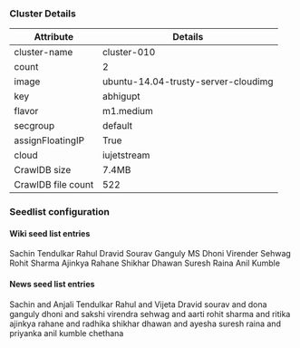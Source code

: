 ### Cluster Details

| Attribute | Details |
| --- | --- |
|cluster-name|cluster-010|
|count|2|
|image|ubuntu-14.04-trusty-server-cloudimg|
|key|abhigupt|
|flavor|m1.medium|
|secgroup|default|
|assignFloatingIP|True|
|cloud|iujetstream|
|CrawlDB size|7.4MB|
|CrawlDB file count|522|

### Seedlist configuration

#### Wiki seed list entries

Sachin Tendulkar
Rahul Dravid
Sourav Ganguly
MS Dhoni
Virender Sehwag
Rohit Sharma
Ajinkya Rahane
Shikhar Dhawan
Suresh Raina
Anil Kumble

#### News seed list entries

Sachin and Anjali Tendulkar
Rahul and Vijeta Dravid
sourav and dona ganguly
dhoni and sakshi
virendra sehwag and aarti
rohit sharma and ritika
ajinkya rahane and radhika
shikhar dhawan and ayesha
suresh raina and priyanka
anil kumble chethana





